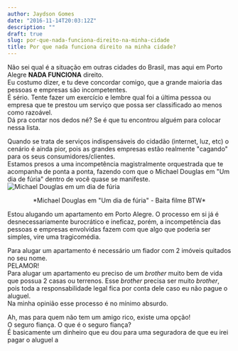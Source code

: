 ```yaml
---
author: Jaydson Gomes
date: "2016-11-14T20:03:12Z"
description: ""
draft: true
slug: por-que-nada-funciona-direito-na-minha-cidade
title: Por que nada funciona direito na minha cidade?
---
```


Não sei qual é a situação em outras cidades do Brasil, mas aqui em Porto Alegre **NADA FUNCIONA** direito.  
Eu costumo dizer, e tu deve concordar comigo, que a grande maioria das pessoas e empresas são incompetentes.  
É sério. Tente fazer um exercício e lembre qual foi a última pessoa ou empresa que te prestou um serviço que possa ser classificado ao menos como razoável.  
Dá pra contar nos dedos né? Se é que tu encontrou alguém para colocar nessa lista.  

Quando se trata de serviços indispensáveis do cidadão (internet, luz, etc) o cenário é ainda pior, pois as grandes empresas estão realmente "cagando" para os seus consumidores/clientes.  
Estamos presos a uma incompetência magistralmente orquestrada que te acompanha de ponta a ponta, fazendo com que o Michael Douglas em "Um dia de fúria" dentro de você quase se manifeste.  
![Michael Douglas em um dia de fúria](/images/2016/11/michael-douglas.gif)
<center>*Michael Douglas em "Um dia de fúria" - Baita filme BTW*</center>

Estou alugando um apartamento em Porto Alegre. O processo em si já é desnecessariamente burocrático e ineficaz, porém, a incompetência das pessoas e empresas envolvidas fazem com que algo que poderia ser simples, vire uma tragicomédia.  

Para alugar um apartamento é necessário um fiador com 2 imóveis quitados no seu nome.  
PELAMOR!  
Para alugar um apartamento eu preciso de um *brother* muito bem de vida que possua 2 casas ou terrenos.
Esse *brother* precisa ser muito *brother*, pois toda a responsabilidade legal fica por conta dele caso eu não pague o aluguel.  
Na minha opinião esse processo é no mínimo absurdo.  

Ah, mas para quem não tem um amigo rico, existe uma opção!  
O seguro fiança. O que é o seguro fiança?  
É basicamente um dinheiro que eu dou para uma seguradora de que eu irei pagar o aluguel a


